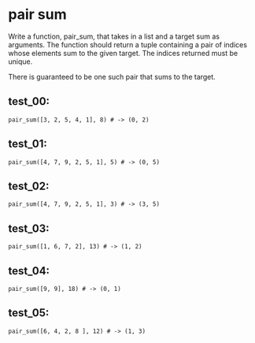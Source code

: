 # pair sum

Write a function, pair_sum, that takes in a list and a target sum as arguments. The function should return a tuple containing a pair of indices whose elements sum to the given target. The indices returned must be unique.

There is guaranteed to be one such pair that sums to the target.

## test_00:

`pair_sum([3, 2, 5, 4, 1], 8) # -> (0, 2)`

## test_01:

`pair_sum([4, 7, 9, 2, 5, 1], 5) # -> (0, 5)`

## test_02:

`pair_sum([4, 7, 9, 2, 5, 1], 3) # -> (3, 5)`

## test_03:

`pair_sum([1, 6, 7, 2], 13) # -> (1, 2)`

## test_04:

`pair_sum([9, 9], 18) # -> (0, 1)`

## test_05:

`pair_sum([6, 4, 2, 8 ], 12) # -> (1, 3)`